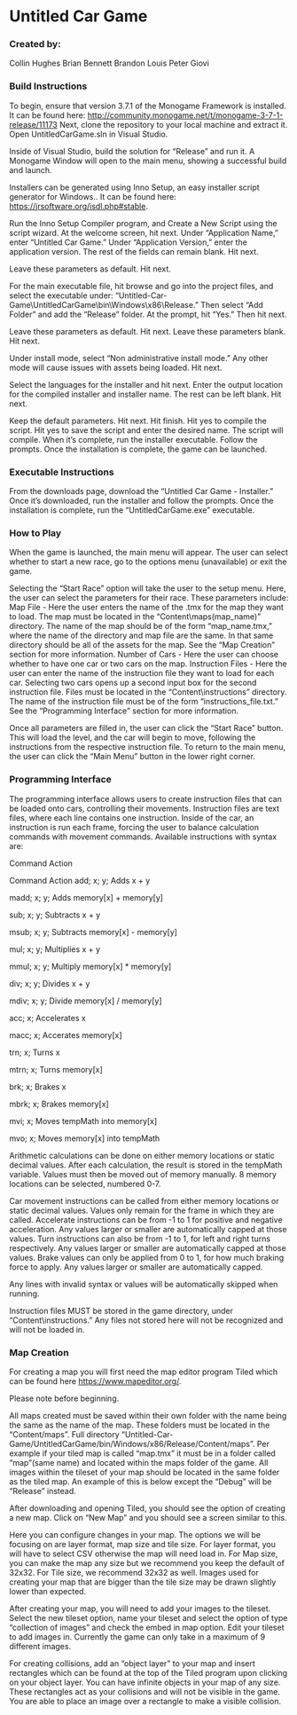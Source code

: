 # Untitled Car Game

### Created by:
Collin Hughes
Brian Bennett
Brandon Louis
Peter Giovi

### Build Instructions
To begin, ensure that version 3.7.1 of the Monogame Framework is installed. It can be found here: http://community.monogame.net/t/monogame-3-7-1-release/11173
Next, clone the repository to your local machine and extract it. Open UntitledCarGame.sln in Visual Studio.

Inside of Visual Studio, build the solution for “Release” and run it. A Monogame Window will open to the main menu, showing a successful build and launch.

Installers can be generated using Inno Setup, an easy installer script generator for Windows.. It can be found here: https://jrsoftware.org/isdl.php#stable.

Run the Inno Setup Compiler program, and Create a New Script using the script wizard. At the welcome screen, hit next. Under “Application Name,” enter “Untitled Car Game.” Under “Application Version,” enter the application version. The rest of the fields can remain blank. Hit next. 

Leave these parameters as default. Hit next. 

For the main executable file, hit browse and go into the project files, and select the executable under: “Untitled-Car-Game\UntitledCarGame\bin\Windows\x86\Release.” Then select “Add Folder” and add the “Release” folder. At the prompt, hit “Yes.” Then hit next.

Leave these parameters as default. Hit next. Leave these parameters blank. Hit next.

Under install mode, select “Non administrative install mode.” Any other mode will cause issues with assets being loaded. Hit next.

Select the languages for the installer and hit next. Enter the output location for the compiled installer and installer name. The rest can be left blank. Hit next.

Keep the default parameters. Hit next. Hit finish. Hit yes to compile the script. Hit yes to save the script and enter the desired name. The script will compile. When it’s complete, run the installer executable. Follow the prompts. Once the installation is complete, the game can be launched.


### Executable Instructions
From the downloads page, download the “Untitled Car Game - Installer.” Once it’s downloaded, run the installer and follow the prompts. Once the installation is complete, run the “UntitledCarGame.exe” executable.

### How to Play
When the game is launched, the main menu will appear. The user can select whether to start a new race, go to the options menu (unavailable) or exit the game.

Selecting the “Start Race” option will take the user to the setup menu. Here, the user can select the parameters for their race. These parameters include:
Map File - Here the user enters the name of the .tmx for the map they want to load. The map must be located in the “Content\maps\(map_name)” directory. The name of the map should be of the form “map_name.tmx,” where the name of the directory and map file are the same. In that same directory should be all of the assets for the map. See the “Map Creation” section for more information.
Number of Cars - Here the user can choose whether to have one car or two cars on the map.
Instruction Files - Here the user can enter the name of the instruction file they want to load for each car. Selecting two cars opens up a second input box for the second instruction file. Files must be located in the “Content\instructions” directory. The name of the instruction file must be of the form “instructions_file.txt.” See the “Programming Interface” section for more information.

Once all parameters are filled in, the user can click the “Start Race” button. This will load the level, and the car will begin to move, following the instructions from the respective instruction file. To return to the main menu, the user can click the “Main Menu” button in the lower right corner.

### Programming Interface
The programming interface allows users to create instruction files that can be loaded onto cars, controlling their movements. Instruction files are text files, where each line contains one instruction. Inside of the car, an instruction is run each frame, forcing the user to balance calculation commands with movement commands.
Available instructions with syntax are:
 
Command
Action


Command
Action
add; x; y;
Adds x + y


madd; x; y;
Adds memory[x] + memory[y]

sub; x; y;
Subtracts x + y


msub; x; y;
Subtracts memory[x] - memory[y]

mul; x; y;
Multiplies x + y


mmul; x; y;
Multiply memory[x] * memory[y]

div; x; y;
Divides x + y


mdiv; x; y;
Divide memory[x] / memory[y]

acc; x;
Accelerates x


macc; x;
Accerates memory[x]

trn; x;
Turns x


mtrn; x;
Turns memory[x]

brk; x;
Brakes x


mbrk; x;
Brakes memory[x]

mvi; x;
Moves tempMath into memory[x]


mvo; x;
Moves memory[x] into tempMath

Arithmetic calculations can be done on either memory locations or static decimal values. After each calculation, the result is stored in the tempMath variable. Values must then be moved out of memory manually. 8 memory locations can be selected, numbered 0-7.

Car movement instructions can be called from either memory locations or static decimal values. Values only remain for the frame in which they are called. Accelerate instructions can be from -1 to 1 for positive and negative acceleration. Any values larger or smaller are automatically capped at those values. Turn instructions can also be from -1 to 1, for left and right turns respectively. Any values larger or smaller are automatically capped at those values. Brake values can only be applied from 0 to 1, for how much braking force to apply. Any values larger or smaller are automatically capped.

Any lines with invalid syntax or values will be automatically skipped when running.

Instruction files MUST be stored in the game directory, under “Content\instructions.” Any files not stored here will not be recognized and will not be loaded in.

### Map Creation

For creating a map you will first need the map editor program Tiled which can be found here https://www.mapeditor.org/. 

Please note before beginning. 

All maps created must be saved within their own folder with the name being the same as the name of the map. These folders must be located in the “Content/maps”. Full directory “Untitled-Car-Game/UntitledCarGame/bin/Windows/x86/Release/Content/maps”. Per example if your tiled map is called “map.tmx” it must be in a folder called “map”(same name)  and located within the maps folder of the game. All images within the tileset of your map should be located in the same folder as the tiled map. An example of this is below except the “Debug” will be “Release” instead.

 
After downloading and opening Tiled, you should see the option of creating a new map. Click on “New Map” and you should see a screen similar to this. 

Here you can configure changes in your map. The options we will be focusing on are layer format, map size and tile size. For layer format, you will have to select CSV otherwise the map will need load in. For Map size, you can make the map any size but we recommend you keep the default of 32x32. For Tile size, we recommend 32x32 as well. Images used for creating your map that are bigger than the tile size may be drawn slightly lower than expected.

After creating your map, you will need to add your images to the tileset. Select the new tileset option, name your tileset and select the option of type “collection of images” and check the embed in map option. Edit your tileset to add images in. Currently the game can only take in a maximum of 9 different images.

For creating collisions, add an “object layer” to your map and insert rectangles which can be found at the top of the Tiled program upon clicking on your object layer. You can have infinite objects in your map of any size. These rectangles act as your collisions and will not be visible in the game. You are able to place an image over a rectangle to make a visible collision.
 
